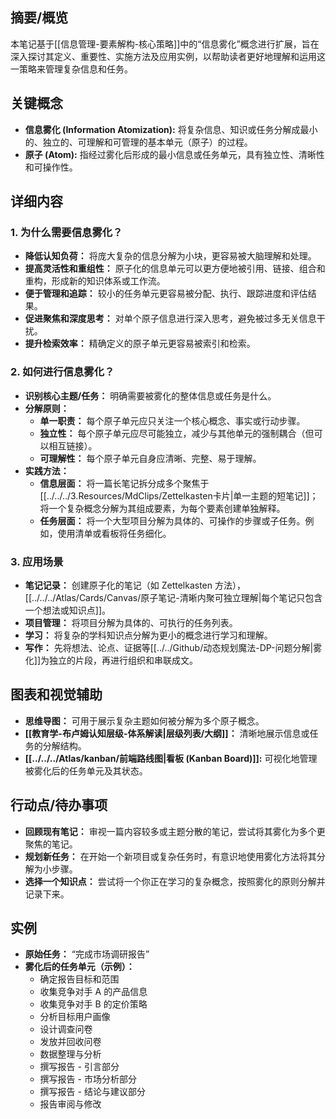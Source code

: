 
## 摘要/概览

本笔记基于[[信息管理-要素解构-核心策略]]中的“信息雾化”概念进行扩展，旨在深入探讨其定义、重要性、实施方法及应用实例，以帮助读者更好地理解和运用这一策略来管理复杂信息和任务。

## 关键概念

*   **信息雾化 (Information Atomization):** 将复杂信息、知识或任务分解成最小的、独立的、可理解和可管理的基本单元（原子）的过程。
*   **原子 (Atom):** 指经过雾化后形成的最小信息或任务单元，具有独立性、清晰性和可操作性。

## 详细内容

### 1. 为什么需要信息雾化？

*   **降低认知负荷：** 将庞大复杂的信息分解为小块，更容易被大脑理解和处理。
*   **提高灵活性和重组性：** 原子化的信息单元可以更方便地被引用、链接、组合和重构，形成新的知识体系或工作流。
*   **便于管理和追踪：** 较小的任务单元更容易被分配、执行、跟踪进度和评估结果。
*   **促进聚焦和深度思考：** 对单个原子信息进行深入思考，避免被过多无关信息干扰。
*   **提升检索效率：** 精确定义的原子单元更容易被索引和检索。

### 2. 如何进行信息雾化？

*   **识别核心主题/任务：** 明确需要被雾化的整体信息或任务是什么。
*   **分解原则：**
    *   **单一职责：** 每个原子单元应只关注一个核心概念、事实或行动步骤。
    *   **独立性：** 每个原子单元应尽可能独立，减少与其他单元的强制耦合（但可以相互链接）。
    *   **可理解性：** 每个原子单元自身应清晰、完整、易于理解。
*   **实践方法：**
    *   **信息层面：** 将一篇长笔记拆分成多个聚焦于[[../../../3.Resources/MdClips/Zettelkasten卡片|单一主题的短笔记]]；将一个复杂概念分解为其组成要素，为每个要素创建单独解释。
    *   **任务层面：** 将一个大型项目分解为具体的、可操作的步骤或子任务。例如，使用清单或看板将任务细化。

### 3. 应用场景

*   **笔记记录：** 创建原子化的笔记（如 Zettelkasten 方法），[[../../../Atlas/Cards/Canvas/原子笔记-清晰内聚可独立理解|每个笔记只包含一个想法或知识点]]。
*   **项目管理：** 将项目分解为具体的、可执行的任务列表。
*   **学习：** 将复杂的学科知识点分解为更小的概念进行学习和理解。
*   **写作：** 先将想法、论点、证据等[[../../Github/动态规划魔法-DP-问题分解|雾化]]为独立的片段，再进行组织和串联成文。

## 图表和视觉辅助

*   **思维导图：** 可用于展示复杂主题如何被分解为多个原子概念。
*   **[[教育学-布卢姆认知层级-体系解读|层级列表/大纲]]：** 清晰地展示信息或任务的分解结构。
*   **[[../../../Atlas/kanban/前端路线图|看板 (Kanban Board)]]:** 可视化地管理被雾化后的任务单元及其状态。

## 行动点/待办事项

*   **回顾现有笔记：** 审视一篇内容较多或主题分散的笔记，尝试将其雾化为多个更聚焦的笔记。
*   **规划新任务：** 在开始一个新项目或复杂任务时，有意识地使用雾化方法将其分解为小步骤。
*   **选择一个知识点：** 尝试将一个你正在学习的复杂概念，按照雾化的原则分解并记录下来。

## 实例

*   **原始任务：** “完成市场调研报告”
*   **雾化后的任务单元（示例）：**
    *   确定报告目标和范围
    *   收集竞争对手 A 的产品信息
    *   收集竞争对手 B 的定价策略
    *   分析目标用户画像
    *   设计调查问卷
    *   发放并回收问卷
    *   数据整理与分析
    *   撰写报告 - 引言部分
    *   撰写报告 - 市场分析部分
    *   撰写报告 - 结论与建议部分
    *   报告审阅与修改